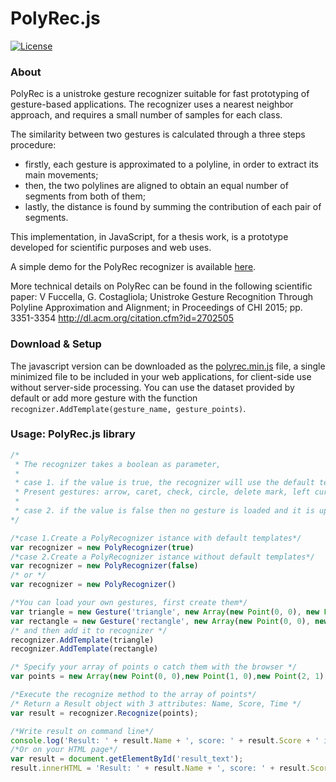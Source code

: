 # PolyRec.js

[![License](https://img.shields.io/badge/License-BSD%203--Clause-blue.svg)](https://opensource.org/licenses/BSD-3-Clause)

### About

PolyRec is a unistroke gesture recognizer suitable for fast prototyping of gesture-based applications. The recognizer uses a nearest neighbor approach, and requires a small number of samples for each class.

The similarity between two gestures is calculated through a three steps procedure:
- firstly, each gesture is approximated to a polyline, in order to extract its main movements;
- then, the two polylines are aligned to obtain an equal number of segments from both of them;
- lastly, the distance is found by summing the contribution of each pair of segments.

This implementation, in JavaScript, for a thesis work, is a prototype developed for scientific purposes and web uses.

A simple demo for the PolyRec recognizer is available [here](https://frapiocov.github.io/polyrec.js/demo).

More technical details on PolyRec can be found in the following scientific paper:
V Fuccella, G. Costagliola; Unistroke Gesture Recognition Through Polyline Approximation and Alignment; in Proceedings of CHI 2015; pp. 3351-3354
http://dl.acm.org/citation.cfm?id=2702505 

### Download & Setup

The javascript version can be downloaded as the [polyrec.min.js](polyrec.min.js) file, a single minimized file to be included in your web applications, for client-side use without server-side processing. 
You can use the dataset provided by default or add more gesture with the function `recognizer.AddTemplate(gesture_name, gesture_points)`.

### Usage: PolyRec.js library

```JavaScript
/*
 * The recognizer takes a boolean as parameter, 
 * 
 * case 1. if the value is true, the recognizer will use the default templates already present;
 * Present gestures: arrow, caret, check, circle, delete mark, left curly bracket, right curly bracket, left square bracket, right square bracket, pigtail, question mark, rectangle, star, triangle, v, x.  
 * 
 * case 2. if the value is false then no gesture is loaded and it is up to the user to insert their gestures.
*/

/*case 1.Create a PolyRecognizer istance with default templates*/
var recognizer = new PolyRecognizer(true)
/*case 2.Create a PolyRecognizer istance without default templates*/
var recognizer = new PolyRecognizer(false)
/* or */
var recognizer = new PolyRecognizer()

/*You can load your own gestures, first create them*/
var triangle = new Gesture('triangle', new Array(new Point(0, 0), new Point(100, 0),  new Point(0, 100), new Point(0,100), new Point(0,0))
var rectangle = new Gesture('rectangle', new Array(new Point(0, 0), new Point(100, 0),  new Point(100, 200), new Point(0,200), new Point(0,0)) 
/* and then add it to recognizer */
recognizer.AddTemplate(triangle)
recognizer.AddTemplate(rectangle)

/* Specify your array of points o catch them with the browser */
var points = new Array(new Point(0, 0),new Point(1, 0),new Point(2, 1),new Point(3, 2),new Point(3, 3),new Point(2, 2),new Point(0, 0));

/*Execute the recognize method to the array of points*/
/* Return a Result object with 3 attributes: Name, Score, Time */
var result = recognizer.Recognize(points);

/*Write result on command line*/
console.log('Result: ' + result.Name + ', score: ' + result.Score + ' in ' + result.Time + 'ms.');
/*Or on your HTML page*/
var result = document.getElementById('result_text');  
result.innerHTML = 'Result: ' + result.Name + ', score: ' + result.Score + ' in ' + result.Time + 'ms.';
```
